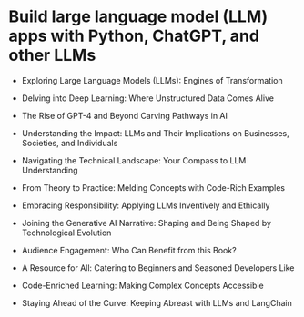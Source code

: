 # Build large language model (LLM) apps with Python, ChatGPT, and other LLMs

* Exploring Large Language Models (LLMs): Engines of Transformation

* Delving into Deep Learning: Where Unstructured Data Comes Alive

* The Rise of GPT-4 and Beyond Carving Pathways in AI

* Understanding the Impact: LLMs and Their Implications on Businesses, Societies, and Individuals

* Navigating the Technical Landscape: Your Compass to LLM Understanding

* From Theory to Practice: Melding Concepts with Code-Rich Examples

* Embracing Responsibility: Applying LLMs Inventively and Ethically

* Joining the Generative AI Narrative: Shaping and Being Shaped by Technological Evolution

* Audience Engagement: Who Can Benefit from this Book?

* A Resource for All: Catering to Beginners and Seasoned Developers Like

* Code-Enriched Learning: Making Complex Concepts Accessible

* Staying Ahead of the Curve: Keeping Abreast with LLMs and LangChain
